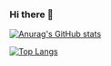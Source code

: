 ### Hi there 👋

<!--
**armen1337/armen1337** is a ✨ _special_ ✨ repository because its `README.md` (this file) appears on your GitHub profile.

Here are some ideas to get you started:

- 🔭 I’m currently working on ...
- 🌱 I’m currently learning ...
- 👯 I’m looking to collaborate on ...
- 🤔 I’m looking for help with ...
- 💬 Ask me about ...
- 📫 How to reach me: ...
- 😄 Pronouns: ...
- ⚡ Fun fact: ...
-->


[![Anurag's GitHub stats](https://github-readme-stats.vercel.app/api?username=armen1337)](https://github.com/anuraghazra/github-readme-stats)

<!-- [![Top Langs](https://github-readme-stats.vercel.app/api/top-langs/?username=armen1337)](https://github.com/anuraghazra/github-readme-stats) -->
[![Top Langs](https://github-readme-stats.vercel.app/api/top-langs/?username=armen1337&hide=JupyterNotebook,html)](https://github.com/anuraghazra/github-readme-stats)
